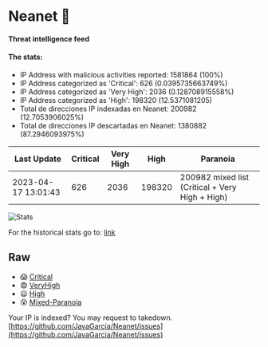 # Neanet :hocho:
#### Threat intelligence feed
#### The stats:

- IP Address with malicious activities reported: 1581864 (100%)
- IP Address categorized as 'Critical':  626 (0.0395735663749%)
- IP Address categorized as 'Very High':  2036 (0.128708915558%)
- IP Address categorized as 'High':  198320 (12.5371081205)
- Total de direcciones IP indexadas en Neanet:  200982 (12.7053906025%)
- Total de direcciones IP descartadas en Neanet:  1380882 (87.2946093975%)

| Last Update | Critical | Very High | High | Paranoia |
| --- | --- | --- | --- | --- |
| 2023-04-17 13:01:43 | 626 | 2036 | 198320 | 200982 mixed list (Critical + Very High + High)|

![Stats](https://docs.google.com/spreadsheets/d/e/2PACX-1vSnaNMIXVabIpDJjufMlzH7poXnshF3mgd8Is1g9ytUEzVsP5my4Trn8f-xkoLLQ38xpL3HtmUexLo6/pubchart?oid=501124687&format=image)

For the historical stats go to: [link](/stats.csv)
## Raw
- :scream: [Critical](https://raw.githubusercontent.com/JavaGarcia/Neanet/master/blacklists/neanet_critical.txt)
- :fearful: [VeryHigh](https://raw.githubusercontent.com/JavaGarcia/Neanet/master/blacklists/neanet_veryHigh.txtt)
- :frowning: [High](https://raw.githubusercontent.com/JavaGarcia/Neanet/master/blacklists/neanet_high.txt)
- :dizzy_face: [Mixed-Paranoia](https://raw.githubusercontent.com/JavaGarcia/Neanet/master/blacklists/neanet_all.txt)


Your IP is indexed? You may request to takedown. [https://github.com/JavaGarcia/Neanet/issues](https://github.com/JavaGarcia/Neanet/issues)































































































































































































































































































































































































































































































































































































































































































































































































































































































































































































































































































































































































































































































































































































































































































































































































































































































































































































































































































































































































































































































































































































































































































































































































































































































































































































































































































































































































































































































































































































































































































































































































































































































































































































































































































































































































































































































































































































































































































































































































































































































































































































































































































































































































































































































































































































































































































































































































































































































































































































































































































































































































































































































































































































































































































































































































































































































































































































































































































































































































































































































































































































































































































































































































































































































































































































































































































































































































































































































































































































































































































































































































































































































































































































































































































































































































































































































































































































































































































































































































































































































































































































































































































































































































































































































































































































































































































































































































































































































































































































































































































































































































































































































































































































































































































































































































































































































































































































































































































































































































































































































































































































































































































































































































































































































































































































































































































































































































































































































